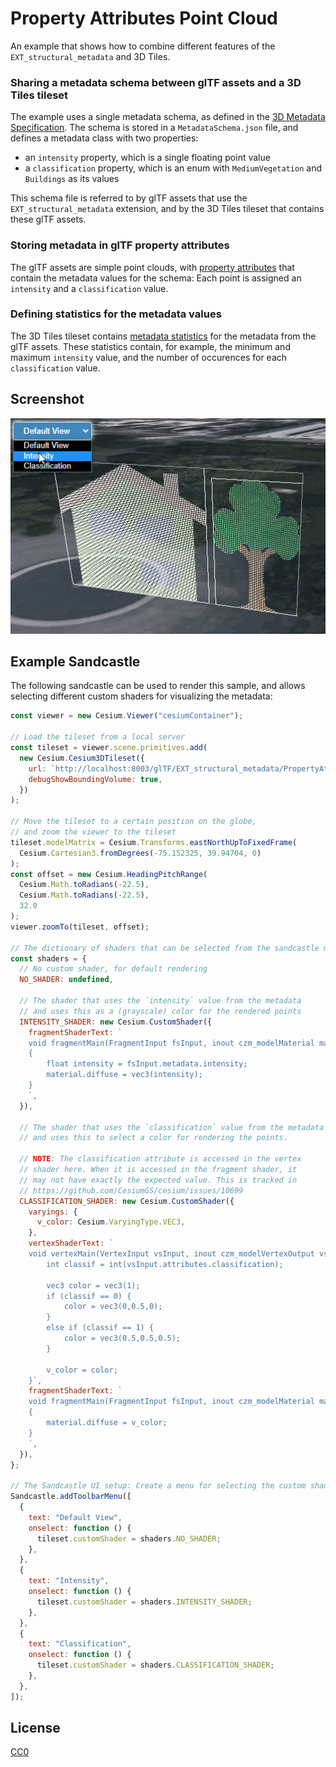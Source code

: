 # Property Attributes Point Cloud

An example that shows how to combine different features of the `EXT_structural_metadata` and 3D Tiles.

### Sharing a metadata schema between glTF assets and a 3D Tiles tileset

The example uses a single metadata schema, as defined in the [3D Metadata Specification](https://github.com/CesiumGS/3d-tiles/tree/draft-1.1/specification/Metadata). The schema is stored in a `MetadataSchema.json` file, and defines a metadata class with two properties:

- an `intensity` property, which is a single floating point value
- a `classification` property, which is an enum with `MediumVegetation` and `Buildings` as its values

This schema file is referred to by glTF assets that use the `EXT_structural_metadata` extension, and by the 3D Tiles tileset that contains these glTF assets.

### Storing metadata in glTF property attributes

The glTF assets are simple point clouds, with [property attributes](https://github.com/CesiumGS/glTF/tree/proposal-EXT_structural_metadata/extensions/2.0/Vendor/EXT_structural_metadata#property-attributes) that contain the metadata values for the schema: Each point is assigned an `intensity` and a `classification` value.

### Defining statistics for the metadata values

The 3D Tiles tileset contains [metadata statistics](https://github.com/CesiumGS/3d-tiles/tree/draft-1.1/specification#metadata-statistics) for the metadata from the glTF assets. These statistics contain, for example, the minimum and maximum `intensity` value, and the number of occurences for each `classification` value.

## Screenshot

![Screenshot](screenshot/PropertyAttributesPointCloud.gif)

## Example Sandcastle

The following sandcastle can be used to render this sample, and allows selecting different custom shaders for visualizing the metadata:

```JavaScript
const viewer = new Cesium.Viewer("cesiumContainer");

// Load the tileset from a local server
const tileset = viewer.scene.primitives.add(
  new Cesium.Cesium3DTileset({
    url: `http://localhost:8003/glTF/EXT_structural_metadata/PropertyAttributesPointCloud//tileset.json`,
    debugShowBoundingVolume: true,
  })
);

// Move the tileset to a certain position on the globe,
// and zoom the viewer to the tileset
tileset.modelMatrix = Cesium.Transforms.eastNorthUpToFixedFrame(
  Cesium.Cartesian3.fromDegrees(-75.152325, 39.94704, 0)
);
const offset = new Cesium.HeadingPitchRange(
  Cesium.Math.toRadians(-22.5),
  Cesium.Math.toRadians(-22.5),
  32.0
);
viewer.zoomTo(tileset, offset);

// The dictionary of shaders that can be selected from the sandcastle menu:
const shaders = {
  // No custom shader, for default rendering
  NO_SHADER: undefined,

  // The shader that uses the `intensity` value from the metadata
  // and uses this as a (grayscale) color for the rendered points
  INTENSITY_SHADER: new Cesium.CustomShader({
    fragmentShaderText: `
    void fragmentMain(FragmentInput fsInput, inout czm_modelMaterial material)
    {
        float intensity = fsInput.metadata.intensity;
        material.diffuse = vec3(intensity);
    }
    `,
  }),

  // The shader that uses the `classification` value from the metadata
  // and uses this to select a color for rendering the points.
  
  // NOTE: The classification attribute is accessed in the vertex 
  // shader here. When it is accessed in the fragment shader, it
  // may not have exactly the expected value. This is tracked in
  // https://github.com/CesiumGS/cesium/issues/10699
  CLASSIFICATION_SHADER: new Cesium.CustomShader({
    varyings: {
      v_color: Cesium.VaryingType.VEC3,
    },
    vertexShaderText: `
    void vertexMain(VertexInput vsInput, inout czm_modelVertexOutput vsOutput) {
        int classif = int(vsInput.attributes.classification);
        
        vec3 color = vec3(1);
        if (classif == 0) {
            color = vec3(0,0.5,0);
        }
        else if (classif == 1) {
            color = vec3(0.5,0.5,0.5);
        }

        v_color = color;
    }`,
    fragmentShaderText: `
    void fragmentMain(FragmentInput fsInput, inout czm_modelMaterial material)
    {
        material.diffuse = v_color;
    }
    `,
  }),
};

// The Sandcastle UI setup: Create a menu for selecting the custom shaders
Sandcastle.addToolbarMenu([
  {
    text: "Default View",
    onselect: function () {
      tileset.customShader = shaders.NO_SHADER;
    },
  },
  {
    text: "Intensity",
    onselect: function () {
      tileset.customShader = shaders.INTENSITY_SHADER;
    },
  },
  {
    text: "Classification",
    onselect: function () {
      tileset.customShader = shaders.CLASSIFICATION_SHADER;
    },
  },
]);
```

## License

[CC0](https://creativecommons.org/share-your-work/public-domain/cc0/)
